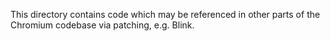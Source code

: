 This directory contains code which may be referenced in other parts of the
Chromium codebase via patching, e.g. Blink.
